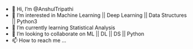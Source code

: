 - 👋 Hi, I’m @AnshulTripathi
- 👀 I’m interested in Machine Learning || Deep Learning || Data Structures || Python3
- 🌱 I’m currently learning Statistical Analysis
- 💞️ I’m looking to collaborate on ML || DL || DS || Python
- 📫 How to reach me ...

<!---
anshultripathi30/anshultripathi30 is a ✨ special ✨ repository because its `README.md` (this file) appears on your GitHub profile.
You can click the Preview link to take a look at your changes.
--->
